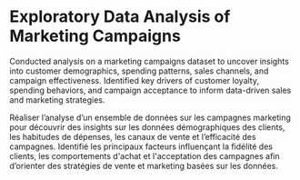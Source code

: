 # Exploratory Data Analysis of Marketing Campaigns
 
Conducted analysis on a marketing campaigns dataset to uncover insights into customer demographics, spending patterns, sales channels, and campaign effectiveness. Identified key drivers of customer loyalty, spending behaviors, and campaign acceptance to inform data-driven sales and marketing strategies.

Réaliser l’analyse d’un ensemble de données sur les campagnes marketing pour découvrir des insights sur les données démographiques des clients, les habitudes de dépenses, les canaux de vente et l’efficacité des campagnes. Identifié les principaux facteurs influençant la fidélité des clients, les comportements d'achat et l'acceptation des campagnes afin d’orienter des stratégies de vente et marketing basées sur les données.
